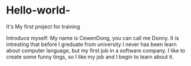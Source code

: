 # Hello-world-
It's My first project for training 

Introduce myself:
My name is CewenDong, you can call me Donny.
It is intresting that before I greduate from university I never has been learn about computer language,
but my first job in a software company.
I like to create some funny tings, so I like my job and I begin to learn about it.

